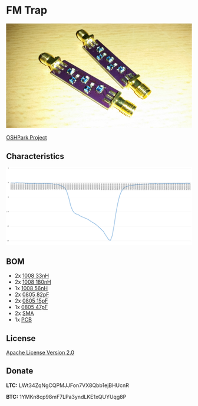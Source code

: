 # FM Trap

![FM Trap](./fm_trap.jpg)

[OSHPark Project](https://oshpark.com/shared_projects/sTO339dT)

## Characteristics

![Characteristics](./fm_trap.png)

## BOM

 - 2x [1008 33nH](https://www.tme.eu/en/details/cw1008-33/smd-coils/ferrocore/)
 - 2x [1008 180nH](https://www.tme.eu/en/details/cw1008-180/smd-coils/ferrocore/)
 - 1x [1008 56nH](https://www.tme.eu/en/details/cw1008-56/smd-coils/ferrocore/)
 - 2x [0805 82pF](https://www.tme.eu/en/details/cc0805jrnpo9820/0805-mlcc-smd-capacitors/yageo/cc0805jrnpo9bn820/)
 - 2x [0805 15pF](https://www.tme.eu/en/details/cc0805jrnpo9150/0805-mlcc-smd-capacitors/yageo/cc0805jrnpo9bn150/)
 - 1x [0805 47pF](https://www.tme.eu/en/details/cc0805jrnpo9470/0805-mlcc-smd-capacitors/yageo/cc0805jrnpo9bn470/)
 - 2x [SMA](https://www.ebay.com/sch/i.html?_from=R40&_sacat=0&_nkw=sma+female+pcb+edge+mount&rt=nc&LH_BIN=1)
 - 1x [PCB](https://oshpark.com/shared_projects/sTO339dT)

## License

[Apache License Version 2.0](./LICENSE)

## Donate

**LTC:** LWt34ZqNgCQPMJJFon7VX8Qbb1ejBHUcnR

**BTC:** 1YMKn8cp98mF7LPa3yndLKE1xQUYUqg8P
